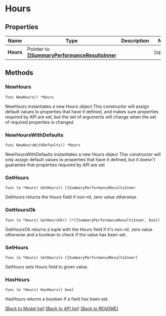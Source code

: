 # Hours

## Properties

Name | Type | Description | Notes
------------ | ------------- | ------------- | -------------
**Hours** | Pointer to [**[]SummaryPerformanceResultsInner**](SummaryPerformanceResultsInner.md) |  | [optional] 

## Methods

### NewHours

`func NewHours() *Hours`

NewHours instantiates a new Hours object
This constructor will assign default values to properties that have it defined,
and makes sure properties required by API are set, but the set of arguments
will change when the set of required properties is changed

### NewHoursWithDefaults

`func NewHoursWithDefaults() *Hours`

NewHoursWithDefaults instantiates a new Hours object
This constructor will only assign default values to properties that have it defined,
but it doesn't guarantee that properties required by API are set

### GetHours

`func (o *Hours) GetHours() []SummaryPerformanceResultsInner`

GetHours returns the Hours field if non-nil, zero value otherwise.

### GetHoursOk

`func (o *Hours) GetHoursOk() (*[]SummaryPerformanceResultsInner, bool)`

GetHoursOk returns a tuple with the Hours field if it's non-nil, zero value otherwise
and a boolean to check if the value has been set.

### SetHours

`func (o *Hours) SetHours(v []SummaryPerformanceResultsInner)`

SetHours sets Hours field to given value.

### HasHours

`func (o *Hours) HasHours() bool`

HasHours returns a boolean if a field has been set.


[[Back to Model list]](../README.md#documentation-for-models) [[Back to API list]](../README.md#documentation-for-api-endpoints) [[Back to README]](../README.md)


